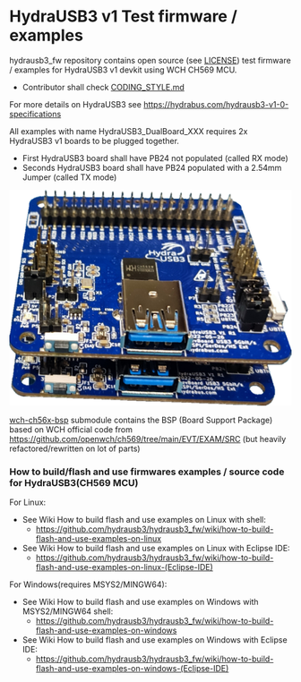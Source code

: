 # HydraUSB3 v1 Test firmware / examples
hydrausb3_fw repository contains open source (see [LICENSE](LICENSE)) test firmware / examples for HydraUSB3 v1 devkit using WCH CH569 MCU.
* Contributor shall check [CODING_STYLE.md](CODING_STYLE.md)

For more details on HydraUSB3 see https://hydrabus.com/hydrausb3-v1-0-specifications

All examples with name HydraUSB3_DualBoard_XXX requires 2x HydraUSB3 v1 boards to be plugged together.
* First HydraUSB3 board shall have PB24 not populated (called RX mode)
* Seconds HydraUSB3 board shall have PB24 populated with a 2.54mm Jumper (called TX mode)

![2xHydraUSB3 plugged together](2xHydraUSB3_Plugged_TopView.png)

[wch-ch56x-bsp](https://github.com/hydrausb3/wch-ch56x-bsp) submodule contains the BSP (Board Support Package) based on WCH official code from https://github.com/openwch/ch569/tree/main/EVT/EXAM/SRC (but heavily refactored/rewritten on lot of parts)

### How to build/flash and use firmwares examples / source code for HydraUSB3(CH569 MCU)
For Linux:
 * See Wiki How to build flash and use examples on Linux with shell:
   * https://github.com/hydrausb3/hydrausb3_fw/wiki/how-to-build-flash-and-use-examples-on-linux
 * See Wiki How to build flash and use examples on Linux with Eclipse IDE:
   * https://github.com/hydrausb3/hydrausb3_fw/wiki/how-to-build-flash-and-use-examples-on-linux-(Eclipse-IDE)

For Windows(requires MSYS2/MINGW64):
 * See Wiki How to build flash and use examples on Windows with MSYS2/MINGW64 shell:
   * https://github.com/hydrausb3/hydrausb3_fw/wiki/how-to-build-flash-and-use-examples-on-windows
 * See Wiki How to build flash and use examples on Windows with Eclipse IDE:
   * https://github.com/hydrausb3/hydrausb3_fw/wiki/how-to-build-flash-and-use-examples-on-windows-(Eclipse-IDE)
